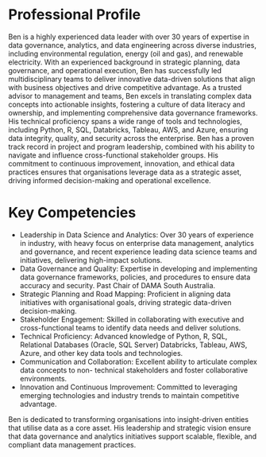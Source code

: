 # Professional Profile

Ben is a highly experienced data leader with over 30 years of expertise in data governance, analytics, and data engineering across diverse industries, including environmental regulation, energy (oil and gas), and renewable electricity. With an experienced background in strategic planning, data governance, and operational execution, Ben has successfully led multidisciplinary teams to deliver innovative data-driven solutions that align with business objectives and drive competitive advantage.
As a trusted advisor to management and teams, Ben excels in translating complex data concepts into actionable insights, fostering a culture of data literacy and ownership, and implementing comprehensive data governance frameworks. His technical proficiency spans a wide range of tools and technologies, including Python, R, SQL, Databricks, Tableau, AWS, and Azure, ensuring data integrity, quality, and security across the enterprise.
Ben has a proven track record in project and program leadership, combined with his ability to navigate and influence cross-functional stakeholder groups. His commitment to continuous improvement, innovation, and ethical data practices ensures that organisations leverage data as a strategic asset, driving informed decision-making and operational excellence.

# Key Competencies

* Leadership in Data Science and Analytics: Over 30 years of experience in industry, with heavy focus on enterprise data management, analytics and governance, and recent experience leading data science teams and initiatives, delivering high-impact solutions.
* Data Governance and Quality: Expertise in developing and implementing data governance frameworks, policies, and procedures to ensure data accuracy and security. Past Chair of DAMA South Australia.
* Strategic Planning and Road Mapping: Proficient in aligning data initiatives with organisational goals, driving strategic data-driven decision-making.
* Stakeholder Engagement: Skilled in collaborating with executive and cross-functional teams to identify data needs and deliver solutions.
* Technical Proficiency: Advanced knowledge of Python, R, SQL, Relational Databases (Oracle, SQL Server) Databricks, Tableau, AWS, Azure, and other key data tools and technologies.
* Communication and Collaboration: Excellent ability to articulate complex data concepts to non- technical stakeholders and foster collaborative environments.
* Innovation and Continuous Improvement: Committed to leveraging emerging technologies and industry trends to maintain competitive advantage.

Ben is dedicated to transforming organisations into insight-driven entities that utilise data as a core asset. His leadership and strategic vision ensure that data governance and analytics initiatives support scalable, flexible, and compliant data management practices.